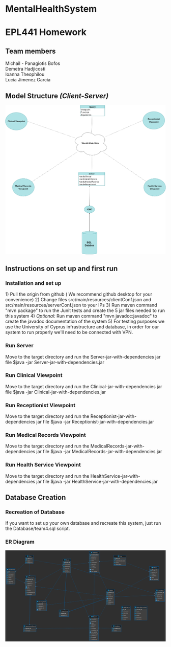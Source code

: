 # MentalHealthSystem

<h1>EPL441 Homework</h1>

<h2>Team members</h2>
  Michail - Panagiotis Bofos
  <br>
  Demetra Hadjicosti
  <br>
  Ioanna Theophilou
  <br>
  Lucia Jimenez Garcia
  <br>


<h2>Model Structure <i>(Client-Server)</i></h2>

<img src="/Images/Structure/clientServer.drawio.png">

<h2>Instructions on set up and first run</h2>
  <h3>Installation and set up</h3>
  1) Pull the origin from github ( We recommend github desktop for your convenience)
  2) Change files src/main/resources/clientConf.json and src/main/resources/serverConf.json to your IPs
  3) Run maven command "mvn package" to run the Junit tests and create the 5 jar files needed to run this system
  4) <i>Optional:</i> Run maven command "mvn javadoc:javadoc" to create the javadoc documentation of the system
  5) For testing purposes we use the University of Cyprus infrastructure and database, in order for our system to run properly we'll need to be connected with VPN.

  <h3>Run Server</h3>
  Move to the target directory and run the Server-jar-with-dependencies jar file
  $java -jar Server-jar-with-dependencies.jar

  <h3>Run Clinical Viewpoint</h3>
  Move to the target directory and run the Clinical-jar-with-dependencies jar file
  $java -jar Clinical-jar-with-dependencies.jar

  <h3>Run Receptionist Viewpoint</h3>
  Move to the target directory and run the Receptionist-jar-with-dependencies jar file
  $java -jar Receptionist-jar-with-dependencies.jar

  <h3>Run Medical Records Viewpoint</h3>
  Move to the target directory and run the MedicalRecords-jar-with-dependencies jar file
  $java -jar MedicalRecords-jar-with-dependencies.jar

  <h3>Run Health Service Viewpoint</h3>
  Move to the target directory and run the HealthService-jar-with-dependencies jar file
  $java -jar HealthService-jar-with-dependencies.jar

<h2>Database Creation</h2>

  <h3>Recreation of Database</h3>
  If you want to set up your own database and recreate this system, just run the Database/team4.sql script.

  <h3>ER Diagram</h3>
  <img src="/Images/Structure/DB.png">